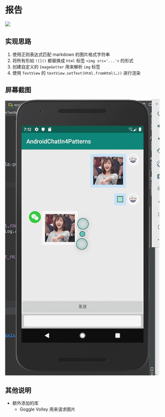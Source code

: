 # 报告

![](https://s2.ax1x.com/2019/07/04/ZU0nQe.jpg)

## 实现思路

1. 使用正则表达式匹配 markdown 的图片格式字符串
2. 将所有形如 `![]()` 都替换成 `html` 标签 `<img src='...'>` 的形式
3. 创建自定义的 `ImageGetter` 用来解析 `img` 标签
4. 使用 `TextView` 的 `textView.setText(Html.fromHtml(…))` 进行渲染

## 屏幕截图

![](img2.png)

## 其他说明

- 额外添加的库
  - Goggle Volley 用来请求图片